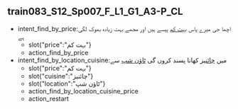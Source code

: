 ## train083_S12_Sp007_F_L1_G1_A3-P_CL
* intent_find_by_price:اچھا جی میرے پاس [بہت کم](price) پیسے ہیں اور مجھے بہت زیادہ بھوک لگی ہے
	- slot{"price":"بہت کم"}
	- action_find_by_price
* intent_find_by_location_cuisine:میں [چائنیز](cuisine) کھانا پسند کروں گی [ٹاؤن شپ](location) سے
	- slot{"price":"بہت کم"}
	- slot{"cuisine":"چائنیز"}
	- slot{"location":"ٹاؤن شپ"}
	- action_find_by_location_cuisine_price
	- action_restart